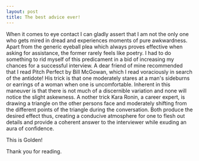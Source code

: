 ```yaml
---
layout: post
title: The best advice ever!
---
```


When it comes to eye contact I can gladly assert that I am not the only one who gets mired in dread 
and experiences moments of pure awkwardness. Apart from the generic eyeball plea which always proves 
effective when asking for assistance, the former rarely feels like poetry. I had to do something to rid
myself of this predicament in a bid of increasing my chances for a successful interview. A dear friend of 
mine recommended that I read Pitch Perfect by Bill McGowan, which I read voraciously in search of the antidote!
His trick is that one moderately stares at a man's sideburns or earrings of a woman when one is uncomfortable. 
Inherent in this maneuver is that there is not much of a discernible variation and none will notice the slight askewness. A
nother trick Kara Ronin, a career expert, is drawing a triangle on the other persons face and moderately shifting from the 
different points of the triangle during the conversation. Both produce the desired effect thus, creating a conducive 
atmosphere for one to flesh out details and provide a coherent answer to the interviewer while exuding an aura of confidence. 

This is Golden!

Thank you for reading.
